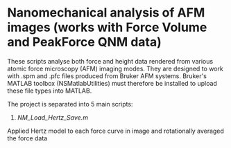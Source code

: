 # Nanomechanical analysis of AFM images (works with Force Volume and PeakForce QNM data)

These scripts analyse both force and height data rendered from various atomic force microscopy (AFM) imaging modes. They are designed to work with .spm and .pfc files produced from Bruker AFM systems. Bruker's MATLAB toolbox (NSMatlabUtilities) must therefore be installed to upload these file types into MATLAB.

The project is separated into 5 main scripts:

1. *NM_Load_Hertz_Save.m*

Applied Hertz model to each force curve in image and rotationally averaged the force data

